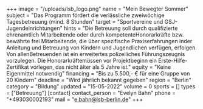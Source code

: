+++
image = "/uploads/lsb_logo.png"
name = "Mein Bewegter Sommer"
subject = "Das Programm fördert die verlässliche zweiwöchige Tagesbetreuung (mind. 8 Stunden"
target = "Sportvereine und GSJ-Jugendeinrichtungen"
hints = "Die Betreuung soll durch qualifizierte ehrenamtlich Mitarbeitende oder durch kompetenteHonorarkräfte bzw. bewährte frei Mitarbeitende, die über spezifische Praxiserfahrungen inder Anleitung und Betreuung von Kindern und Jugendlichen verfügen, erfolgen. Von allenBetreuenden ist ein erweitertes polizeiliches Führungszeugnis vorzulegen. Die Honorarkräftemüssen vor Projektbeginn ein Erste-Hilfe-Zertifikat vorlegen, das nicht älter als 5 Jahre ist."
equity = "Keine Eigenmittel notwendig"
financing = "Bis zu 5.500,- € für eine Gruppe von 20 Kindern"
deadline = "Wird jährlich bekannt gegeben"
region = "Berlin"
category = "Bildung"
updated = "15-05-2022"
volume = 0
sports = []
types = ["Betreuung"]
[contact]
contact_person = "Evelyn Bahn"
phone = "+493030002193"
mail = "e.bahn@lsb-berlin.de"
+++